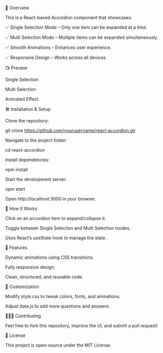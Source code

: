 🚀 Overview

This is a React-based Accordion component that showcases:

✅ Single Selection Mode – Only one item can be expanded at a time.

✅ Multi Selection Mode – Multiple items can be expanded simultaneously.

✅ Smooth Animations – Enhances user experience.

✅ Responsive Design – Works across all devices.

📺 Preview

Single Selection

Multi Selection

Animated Effect

🛠 Installation & Setup

Clone the repository:

git clone https://github.com/yourusername/react-accordion.git

Navigate to the project folder:

cd react-accordion

Install dependencies:

npm install

Start the development server:

npm start

Open http://localhost:3000 in your browser.

🔧 How It Works

Click on an accordion item to expand/collapse it.

Toggle between Single Selection and Multi Selection modes.

Uses React’s useState hook to manage the state.

🌟 Features

Dynamic animations using CSS transitions.

Fully responsive design.

Clean, structured, and reusable code.

🎨 Customization

Modify style.css to tweak colors, fonts, and animations.

Adjust data.js to add more questions and answers.

👨‍👩‍👦 Contributing

Feel free to fork this repository, improve the UI, and submit a pull request!

📝 License

This project is open-source under the MIT License.
